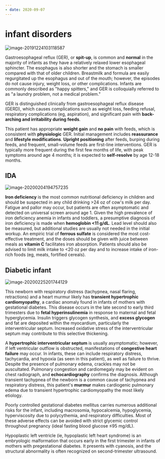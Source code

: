 ```yaml
---
- date: 2020-09-07
---
```


# infant disorders

<!-- gastric reflux in infants -->

![image-20191224103118587](https://photos.thisispiggy.com/file/wikiFiles/image-20191224103118587.png)

Gastroesophageal reflux (GER), or **spit-up**, is common and **normal** in the majority of infants as they have a relatively relaxed lower esophageal sphincter. The esophagus is also shorter and the stomach is smaller compared with that of older children. Breastmilk and formula are easily regurgitated up the esophagus and out of the mouth; however, the episodes do not cause injury, weight loss, or other complications. Infants are commonly described as "happy spitters," and GER is colloquially referred to as "a laundry problem, not a medical problem."

GER is distinguished clinically from gastroesophageal reflux disease (GERD), which causes complications such as weight loss, feeding refusal, respiratory complications (eg, aspiration), and significant pain with **back-arching and irritability during feeds**.

This patient has appropriate **weight gain** and **no pain** with feeds, which is consistent with **physiologic** GER. Initial management includes **reassurance** and **lifestyle modifications**. **Upright positioning** after feeds, burping during feeds, and frequent, small-volume feeds are first-line interventions. GER is typically more frequent during the first few months of life, with peak symptoms around age 4 months; it is expected to **self-resolve** by age 12-18 months.

## IDA

<!-- IDA in kids risks, dx, rx -->

![image-20200204194757235](https://photos.thisispiggy.com/file/wikiFiles/image-20200204194757235.png)

**Iron deficiency** is the most common nutritional deficiency in children and should be suspected in any child drinking >24 oz of cow's milk per day. Fatigue and pallor may occur, but patients are often asymptomatic and detected on universal screen around age 1. Given the high prevalence of iron deficiency anemia in infants and toddlers, a presumptive diagnosis of iron deficiency is made when **hemoglobin <11 g/dL**. Lead level should also be measured, but additional studies are usually not needed in the initial workup. An empiric trial of **ferrous sulfate** is considered the most cost-effective treatment, and the doses should be given with juice between meals as **vitamin C** facilitates iron absorption. Patients should also be advised to limit milk intake to <20 oz per day and to increase intake of iron-rich foods (eg, meats, fortified cereals).

## Diabetic infant

<!-- infant of diabetic mother complications -->

![image-20200225201744129](https://photos.thisispiggy.com/file/wikiFiles/image-20200225201744129.png)

This newborn with respiratory distress (tachypnea, nasal flaring, retractions) and a heart murmur likely has **transient hypertrophic cardiomyopathy**, a cardiac anomaly found in infants of mothers with gestational diabetes. This disease occurs in the late second to early third trimesters due to **fetal hyperinsulinemia** in response to maternal and fetal hyperglycemia. Insulin triggers glycogen synthesis, and **excess glycogen** and fat are deposited within the myocardium, particularly the interventricular septum. Increased oxidative stress of the interventricular septum may contribute to this selective thickening.

A **hypertrophic interventricular septum** is usually asymptomatic; however, if left ventricular outflow is obstructed, manifestations of **congestive heart failure** may occur. In infants, these can include respiratory distress, tachycardia, and hypoxia (as seen in this patient), as well as failure to thrive. Despite the presence of pulmonary edema, crackles may not be auscultated. Pulmonary congestion and cardiomegaly may be evident on chest radiograph, and **echocardiography** confirms the diagnosis. Although transient tachypnea of the newborn is a common cause of tachypnea and respiratory distress, this patient's **murmur** makes cardiogenic pulmonary edema due to transient hypertrophic cardiomyopathy the most likely etiology.

Poorly controlled gestational diabetes mellitus carries numerous additional risks for the infant, including macrosomia, hypocalcemia, hypoglycemia, hyperviscosity due to polycythemia, and respiratory difficulties. Most of these adverse effects can be avoided with strict glycemic control throughout pregnancy (ideal fasting blood glucose ≤95 mg/dL).

Hypoplastic left ventricle (ie, hypoplastic left heart syndrome) is an embryologic malformation that occurs early in the first trimester in infants of mothers with pregestational diabetes. It presents with cyanosis, and the structural abnormality is often recognized on second-trimester ultrasound.
